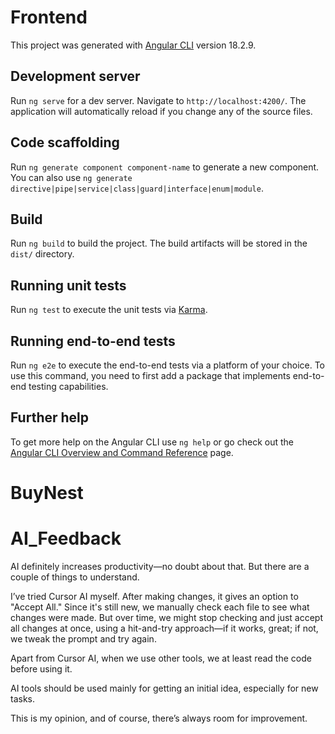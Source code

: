 # Frontend

This project was generated with [Angular CLI](https://github.com/angular/angular-cli) version 18.2.9.

## Development server

Run `ng serve` for a dev server. Navigate to `http://localhost:4200/`. The application will automatically reload if you change any of the source files.

## Code scaffolding

Run `ng generate component component-name` to generate a new component. You can also use `ng generate directive|pipe|service|class|guard|interface|enum|module`.

## Build

Run `ng build` to build the project. The build artifacts will be stored in the `dist/` directory.

## Running unit tests

Run `ng test` to execute the unit tests via [Karma](https://karma-runner.github.io).

## Running end-to-end tests

Run `ng e2e` to execute the end-to-end tests via a platform of your choice. To use this command, you need to first add a package that implements end-to-end testing capabilities.

## Further help

To get more help on the Angular CLI use `ng help` or go check out the [Angular CLI Overview and Command Reference](https://angular.dev/tools/cli) page.


# BuyNest

# AI_Feedback
AI definitely increases productivity—no doubt about that. But there are a couple of things to understand.

I’ve tried Cursor AI myself. After making changes, it gives an option to "Accept All." Since it's still new, we manually check each file to see what changes were made. But over time, we might stop checking and just accept all changes at once, using a hit-and-try approach—if it works, great; if not, we tweak the prompt and try again.

Apart from Cursor AI, when we use other tools, we at least read the code before using it.

AI tools should be used mainly for getting an initial idea, especially for new tasks.

This is my opinion, and of course, there’s always room for improvement.